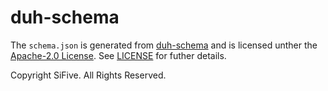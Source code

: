 # duh-schema

The `schema.json` is generated from [duh-schema](https://github.com/sifive/duh-schema)
and is licensed unther the [Apache-2.0 License](https://www.apache.org/licenses/LICENSE-2.0.txt).
See [LICENSE](LICENSE) for futher details.

Copyright SiFive. All Rights Reserved.
